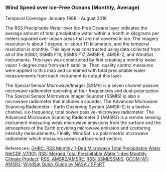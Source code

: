 ### Wind Speed over Ice-Free Oceans (Monthly, Average)
Temporal Coverage: January 1988 - August 2016

The RSS Precipitable Water over Ice-Free Oceans layer indicates the average amount of total precipitable water within a month in kilograms per meters squared over ocean areas that are not covered in ice. The imagery resolution is about 1 degree, or about 111 kilometers, and the temporal resolution is monthly. This layer was constructed using data collected from all of the SSM/I, SSMIS F16, SSMIS F17, AMSR-E, AMSR-2, and WindSat instruments. This layer was constructed by first creating a monthly water vapor 1-degree map from each satellite. Then, quality control measures were applied to this map and combined with total precipitable water measurements from each instrument to output this layer.

The Special Sensor Microwave/Imager (SSM/I) is a seven channel passive microwave radiometer operating at four frequencies and dual-polarization. The Special Sensor Microwave Imager Sounder (SSMIS) is also a microwave radiometer that includes a sounder. The Advanced Microwave Scanning Radiometer - Earth Observing System (AMSR-E) is a twelve-channel, six-frequency, total power passive-microwave radiometer. The Advanced Microwave Scanning Radiometer 2 (AMSR2) is a remote sensing instrument measuring weak microwave emissions from the surface and the atmosphere of the Earth providing microwave emission and scattering intensity measurements. Finally, WindSat is a polarimetric microwave radiometer which measures ocean surface wind vectors.

References: [GHRC: RSS Monthly 1-Deg Microwave Total Precipitable Water NetCDF V7R01](http://dx.doi.org/10.5067/MEASURES/MULTIPLE/WATER_VAPOR/DATA302);
[RSS: Merged Total Precipitable Water 1-deg Monthly Climate Product](http://www.remss.com/measurements/atmospheric-water-vapor/tpw-1-deg-product);
[RSS: AMSR2/AMSRE](http://www.remss.com/missions/amsr);
[RSS: SSMI/SSMIS](http://www.remss.com/missions/ssmi/);
[GCOM-W1: AMSR2](http://suzaku.eorc.jaxa.jp/GCOM_W/w_amsr2/whats_amsr2.html);
[WindSat Quick Guide by NASA / SPoRT](https://weather.msfc.nasa.gov/sport/survey/windSat/WindSat_Reference_Guide.pdf)
